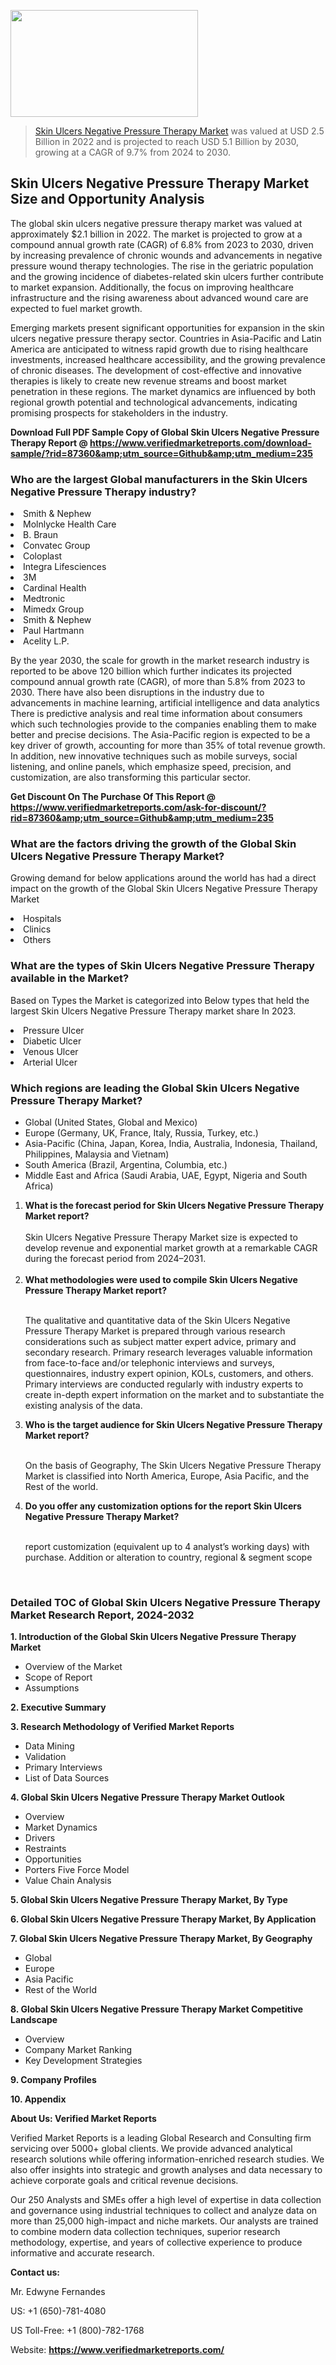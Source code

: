<img src="https://ffe5etoiles.com/wp-content/uploads/2024/12/MST1-300x171.png" alt="" width="300" height="171" class="alignnone size-medium wp-image-20088" /><blockquote><p><p><a href="https://www.verifiedmarketreports.com/download-sample/?rid=87360&utm_source=Github&utm_medium=235" target="_blank">Skin Ulcers Negative Pressure Therapy Market</a> was valued at USD 2.5 Billion in 2022 and is projected to reach USD 5.1 Billion by 2030, growing at a CAGR of 9.7% from 2024 to 2030.</p></blockquote><p><h2>Skin Ulcers Negative Pressure Therapy Market Size and Opportunity Analysis</h2><p>The global skin ulcers negative pressure therapy market was valued at approximately $2.1 billion in 2022. The market is projected to grow at a compound annual growth rate (CAGR) of 6.8% from 2023 to 2030, driven by increasing prevalence of chronic wounds and advancements in negative pressure wound therapy technologies. The rise in the geriatric population and the growing incidence of diabetes-related skin ulcers further contribute to market expansion. Additionally, the focus on improving healthcare infrastructure and the rising awareness about advanced wound care are expected to fuel market growth.</p><p>Emerging markets present significant opportunities for expansion in the skin ulcers negative pressure therapy sector. Countries in Asia-Pacific and Latin America are anticipated to witness rapid growth due to rising healthcare investments, increased healthcare accessibility, and the growing prevalence of chronic diseases. The development of cost-effective and innovative therapies is likely to create new revenue streams and boost market penetration in these regions. The market dynamics are influenced by both regional growth potential and technological advancements, indicating promising prospects for stakeholders in the industry.</p></p><p class=""><strong>Download Full PDF Sample Copy of Global Skin Ulcers Negative Pressure Therapy Report @ <a href="https://www.verifiedmarketreports.com/download-sample/?rid=87360&amp;utm_source=Github&amp;utm_medium=235" target="_blank">https://www.verifiedmarketreports.com/download-sample/?rid=87360&amp;utm_source=Github&amp;utm_medium=235</a></strong></p><h3 id="" class="">Who are the largest Global manufacturers in the Skin Ulcers Negative Pressure Therapy industry?</h3><p><li>Smith & Nephew</li><li> Molnlycke Health Care</li><li> B. Braun</li><li> Convatec Group</li><li> Coloplast</li><li> Integra Lifesciences</li><li> 3M</li><li> Cardinal Health</li><li> Medtronic</li><li> Mimedx Group</li><li> Smith & Nephew</li><li> Paul Hartmann</li><li> Acelity L.P.</li></p><div class=""><div class="" dir="" data-message-author-role="" data-message-id="" data-message-model-slug=""><div class=""><div class=""><div class=""><div class="" dir="" data-message-author-role="" data-message-id="" data-message-model-slug=""><div class=""><div class=""><p>By the year 2030, the scale for growth in the market research industry is reported to be above 120 billion which further indicates its projected compound annual growth rate (CAGR), of more than 5.8% from 2023 to 2030. There have also been disruptions in the industry due to advancements in machine learning, artificial intelligence and data analytics There is predictive analysis and real time information about consumers which such technologies provide to the companies enabling them to make better and precise decisions. The Asia-Pacific region is expected to be a key driver of growth, accounting for more than 35% of total revenue growth. In addition, new innovative techniques such as mobile surveys, social listening, and online panels, which emphasize speed, precision, and customization, are also transforming this particular sector.</p><p><strong>Get Discount On The Purchase Of This Report @&nbsp; <a href="https://www.verifiedmarketreports.com/ask-for-discount/?rid=87360&amp;utm_source=Github&amp;utm_medium=235" target="_blank">https://www.verifiedmarketreports.com/ask-for-discount/?rid=87360&amp;utm_source=Github&amp;utm_medium=235</a></strong></p></div></div></div></div></div></div></div></div><h3 id="" class="">What are the factors driving the growth of the Global Skin Ulcers Negative Pressure Therapy Market?</h3><p id="" class="">Growing demand for below applications around the world has had a direct impact on the growth of the Global Skin Ulcers Negative Pressure Therapy Market</p><p id="" class=""><li>Hospitals</li><li> Clinics</li><li> Others</li></p><h3 id="" class="">What are the types of Skin Ulcers Negative Pressure Therapy available in the Market?</h3><p id="" class="">Based on Types the Market is categorized into Below types that held the largest Skin Ulcers Negative Pressure Therapy market share In 2023.</p><p id="" class=""><li>Pressure Ulcer</li><li> Diabetic Ulcer</li><li> Venous Ulcer</li><li> Arterial Ulcer</li></p><h3 id="" class="">Which regions are leading the Global Skin Ulcers Negative Pressure Therapy Market?</h3><ul><li>Global (United States, Global and Mexico)</li><li>Europe (Germany, UK, France, Italy, Russia, Turkey, etc.)</li><li>Asia-Pacific (China, Japan, Korea, India, Australia, Indonesia, Thailand, Philippines, Malaysia and Vietnam)</li><li>South America (Brazil, Argentina, Columbia, etc.)</li><li>Middle East and Africa (Saudi Arabia, UAE, Egypt, Nigeria and South Africa)</li></ul><p><ol><li><strong>What is the forecast period for Skin Ulcers Negative Pressure Therapy Market report?<br /></strong><br /><span data-sheets-root="1" data-sheets-value="{&quot;1&quot;:2,&quot;2&quot;:&quot;XXXX size is expected to develop revenue and exponential market growth at a remarkable CAGR during the forecast period from 2024&ndash;2030.&quot;}" data-sheets-userformat="{&quot;2&quot;:12674,&quot;4&quot;:{&quot;1&quot;:2,&quot;2&quot;:16776960},&quot;10&quot;:2,&quot;11&quot;:0,&quot;15&quot;:&quot;Arial&quot;,&quot;16&quot;:12}">Skin Ulcers Negative Pressure Therapy Market size is expected to develop revenue and exponential market growth at a remarkable CAGR during the forecast period from 2024&ndash;2031.</span><br /><br /></li><li><strong>What methodologies were used to compile Skin Ulcers Negative Pressure Therapy Market report?<br /><br /></strong><p>The qualitative and quantitative data of the&nbsp;Skin Ulcers Negative Pressure Therapy Market is prepared through various research considerations such as subject matter expert advice, primary and secondary research. Primary research leverages valuable information from face-to-face and/or telephonic interviews and surveys, questionnaires, industry expert opinion, KOLs, customers, and others. Primary interviews are conducted regularly with industry experts to create in-depth expert information on the market and to substantiate the existing analysis of the data.&nbsp;</p></li><li><strong>Who is the target audience for Skin Ulcers Negative Pressure Therapy Market report?<br /><br /></strong><p>On the basis of Geography, The&nbsp;Skin Ulcers Negative Pressure Therapy Market is classified into North America, Europe, Asia Pacific, and the Rest of the world.</p></li><li><strong>Do you offer any customization options for the report Skin Ulcers Negative Pressure Therapy Market?<br /><br /></strong><p>report customization (equivalent up to 4 analyst&rsquo;s working days) with purchase. Addition or alteration to country, regional &amp; segment scope</p><p>&nbsp;</p></li></ol></p><h3 id="" class="">Detailed TOC of Global Skin Ulcers Negative Pressure Therapy Market Research Report, 2024-2032</h3><p id="" class=""><strong>1. Introduction of the Global Skin Ulcers Negative Pressure Therapy Market</strong></p><ul><li>Overview of the Market</li><li>Scope of Report</li><li>Assumptions</li></ul><p id="" class=""><strong>2. Executive Summary</strong></p><p id="" class=""><strong>3. Research Methodology of&nbsp;Verified Market Reports</strong></p><ul><li>Data Mining</li><li>Validation</li><li>Primary Interviews</li><li>List of Data Sources</li></ul><p id="" class=""><strong>4. Global Skin Ulcers Negative Pressure Therapy Market Outlook</strong></p><ul><li>Overview</li><li>Market Dynamics</li><li>Drivers</li><li>Restraints</li><li>Opportunities</li><li>Porters Five Force Model</li><li>Value Chain Analysis</li></ul><p id="" class=""><strong>5. Global Skin Ulcers Negative Pressure Therapy Market, By&nbsp;Type</strong></p><p id="" class=""><strong>6. Global Skin Ulcers Negative Pressure Therapy Market, By Application</strong></p><p id="" class=""><strong>7. Global Skin Ulcers Negative Pressure Therapy Market, By Geography</strong></p><ul><li>Global</li><li>Europe</li><li>Asia Pacific</li><li>Rest of the World</li></ul><p id="" class=""><strong>8. Global Skin Ulcers Negative Pressure Therapy Market Competitive Landscape</strong></p><ul><li>Overview</li><li>Company Market Ranking</li><li>Key Development Strategies</li></ul><p id="" class=""><strong>9. Company Profiles</strong></p><p id="" class=""><strong>10. Appendix</strong></p><p id="" class=""><strong>About Us: Verified Market Reports</strong></p><p id="" class="">Verified Market Reports is a leading Global Research and Consulting firm servicing over 5000+ global clients. We provide advanced analytical research solutions while offering information-enriched research studies. We also offer insights into strategic and growth analyses and data necessary to achieve corporate goals and critical revenue decisions.</p><p id="" class="">Our 250 Analysts and SMEs offer a high level of expertise in data collection and governance using industrial techniques to collect and analyze data on more than 25,000 high-impact and niche markets. Our analysts are trained to combine modern data collection techniques, superior research methodology, expertise, and years of collective experience to produce informative and accurate research.</p><p id="" class=""><strong>Contact us:</strong></p><p id="" class="">Mr. Edwyne Fernandes</p><p id="" class="">US: +1 (650)-781-4080</p><p id="" class="">US Toll-Free: +1 (800)-782-1768</p><p id="" class="">Website: <a target="" data-test-app-aware-link=""><strong>https://www.verifiedmarketreports.com/</strong></a></p>
